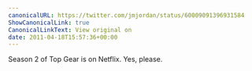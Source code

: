 ```yaml
---
canonicalURL: https://twitter.com/jmjordan/status/60009091396931584
ShowCanonicalLink: true
CanonicalLinkText: View original on
date: 2011-04-18T15:57:36+00:00
---
```

Season 2 of Top Gear is on Netflix. Yes, please.